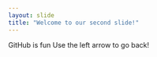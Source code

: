 ```yaml
---
layout: slide
title: "Welcome to our second slide!"
---
```

GitHub is fun
Use the left arrow to go back!

